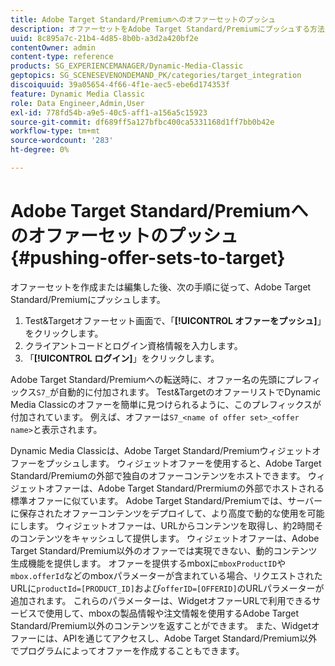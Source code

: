 ```yaml
---
title: Adobe Target Standard/Premiumへのオファーセットのプッシュ
description: オファーセットをAdobe Target Standard/Premiumにプッシュする方法について説明します。
uuid: 8c895a7c-21b4-4d85-8b0b-a3d2a420bf2e
contentOwner: admin
content-type: reference
products: SG_EXPERIENCEMANAGER/Dynamic-Media-Classic
geptopics: SG_SCENESEVENONDEMAND_PK/categories/target_integration
discoiquuid: 39a05654-4f66-4f1e-aec5-ebe6d174353f
feature: Dynamic Media Classic
role: Data Engineer,Admin,User
exl-id: 778fd54b-a9e5-40c5-aff1-a156a5c15923
source-git-commit: df689ff5a127bfbc400ca5331168d1ff7bb0b42e
workflow-type: tm+mt
source-wordcount: '283'
ht-degree: 0%

---
```


# Adobe Target Standard/Premiumへのオファーセットのプッシュ {#pushing-offer-sets-to-target}

オファーセットを作成または編集した後、次の手順に従って、Adobe Target Standard/Premiumにプッシュします。

1. Test&amp;Targetオファーセット画面で、「**[!UICONTROL オファーをプッシュ]**」をクリックします。
1. クライアントコードとログイン資格情報を入力します。
1. 「**[!UICONTROL ログイン]**」をクリックします。

Adobe Target Standard/Premiumへの転送時に、オファー名の先頭にプレフィックス`S7_`が自動的に付加されます。 Test&amp;TargetのオファーリストでDynamic Media Classicのオファーを簡単に見つけられるように、このプレフィックスが付加されています。 例えば、オファーは`S7_<name of offer set>_<offer name>`と表示されます。

Dynamic Media Classicは、Adobe Target Standard/Premiumウィジェットオファーをプッシュします。 ウィジェットオファーを使用すると、Adobe Target Standard/Premiumの外部で独自のオファーコンテンツをホストできます。 ウィジェットオファーは、Adobe Target Standard/Prermiumの外部でホストされる標準オファーに似ています。 Adobe Target Standard/Premiumでは、サーバーに保存されたオファーコンテンツをデプロイして、より高度で動的な使用を可能にします。 ウィジェットオファーは、URLからコンテンツを取得し、約2時間そのコンテンツをキャッシュして提供します。 ウィジェットオファーは、Adobe Target Standard/Premium以外のオファーでは実現できない、動的コンテンツ生成機能を提供します。 オファーを提供するmboxに`mboxProductID`や`mbox.offerId`などのmboxパラメーターが含まれている場合、リクエストされたURLに`productId=[PRODUCT_ID]`および`offerID=[OFFERID]`のURLパラメーターが追加されます。 これらのパラメーターは、WidgetオファーURLで利用できるサービスで使用して、mboxの製品情報や注文情報を使用するAdobe Target Standard/Premium以外のコンテンツを返すことができます。 また、Widgetオファーには、APIを通じてアクセスし、Adobe Target Standard/Premium以外でプログラムによってオファーを作成することもできます。
